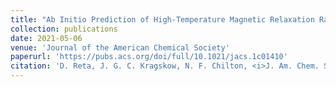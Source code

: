 ```yaml
---
title: "Ab Initio Prediction of High-Temperature Magnetic Relaxation Rates in Single-Molecule Magnets"
collection: publications
date: 2021-05-06
venue: 'Journal of the American Chemical Society'
paperurl: 'https://pubs.acs.org/doi/full/10.1021/jacs.1c01410'
citation: 'D. Reta, J. G. C. Kragskow, N. F. Chilton, <i>J. Am. Chem. Soc.</i>, 2021, <b>143</b>, 5943–5950'
---
```

